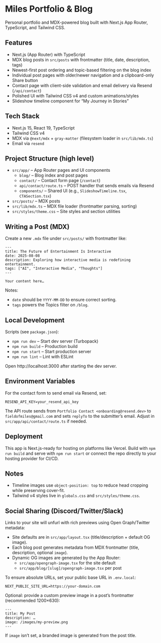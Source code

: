 # Miles Portfolio & Blog

Personal portfolio and MDX-powered blog built with Next.js App Router, TypeScript, and Tailwind CSS.

## Features

- Next.js (App Router) with TypeScript
- MDX blog posts in `src/posts` with frontmatter (title, date, description, tags)
- Newest-first post ordering and topic-based filtering on the blog index
- Individual post pages with older/newer navigation and a clipboard-only Share button
- Contact page with client-side validation and email delivery via Resend (`/api/contact`)
- Polished UI with Tailwind CSS v4 and custom animations/styles
- Slideshow timeline component for “My Journey in Stories”

## Tech Stack

- Next.js 15, React 19, TypeScript
- Tailwind CSS v4
- MDX via `@next/mdx` + `gray-matter` (filesystem loader in `src/lib/mdx.ts`)
- Email via `resend`

## Project Structure (high level)

- `src/app/` – App Router pages and UI components
  - `blog/` – Blog index and post pages
  - `contact/` – Contact form page (`/contact`)
  - `api/contact/route.ts` – POST handler that sends emails via Resend
  - `components/` – Shared UI (e.g., `SlideshowTimeline.tsx`, `CTASection.tsx`)
- `src/posts/` – MDX posts
- `src/lib/mdx.ts` – MDX file loader (frontmatter parsing, sorting)
- `src/styles/theme.css` – Site styles and section utilities

## Writing a Post (MDX)

Create a new `.mdx` file under `src/posts/` with frontmatter like:

```mdx
---
title: The Future of Entertainment Is Interactive
date: 2025-08-08
description: Exploring how interactive media is redefining entertainment.
tags: ["AI", "Interactive Media", "Thoughts"]
---

Your content here…
```

Notes:
- `date` should be `YYYY-MM-DD` to ensure correct sorting.
- `tags` powers the Topics filter on `/blog`.

## Local Development

Scripts (see `package.json`):
- `npm run dev` – Start dev server (Turbopack)
- `npm run build` – Production build
- `npm run start` – Start production server
- `npm run lint` – Lint with ESLint

Open http://localhost:3000 after starting the dev server.

## Environment Variables

For the contact form to send email via Resend, set:

```
RESEND_API_KEY=your_resend_api_key
```

The API route sends from `Portfolio Contact <onboarding@resend.dev>` to `fieldofmiles@gmail.com` and sets `replyTo` to the submitter’s email. Adjust in `src/app/api/contact/route.ts` if needed.

## Deployment

This app is Next.js-ready for hosting on platforms like Vercel. Build with `npm run build` and serve with `npm run start` or connect the repo directly to your hosting provider for CI/CD.

## Notes

- Timeline images use `object-position: top` to reduce head cropping while preserving cover-fit.
- Tailwind v4 styles live in `globals.css` and `src/styles/theme.css`.

## Social Sharing (Discord/Twitter/Slack)

Links to your site will unfurl with rich previews using Open Graph/Twitter metadata:

- Site defaults are in `src/app/layout.tsx` (title/description + default OG image).
- Each blog post generates metadata from MDX frontmatter (title, description, optional `image`).
- Dynamic OG images are generated by the App Router:
  - `src/app/opengraph-image.tsx` for the site default
  - `src/app/blog/[slug]/opengraph-image.tsx` per post

To ensure absolute URLs, set your public base URL in `.env.local`:

```
NEXT_PUBLIC_SITE_URL=https://your-domain.com
```

Optional: provide a custom preview image in a post’s frontmatter (recommended 1200×630):

```mdx
---
title: My Post
description: …
image: /images/my-preview.png
---
```

If `image` isn’t set, a branded image is generated from the post title.
